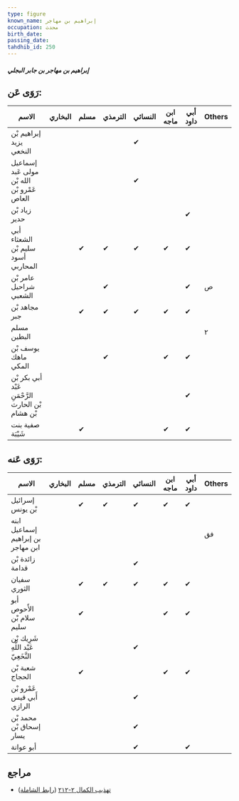 ```yaml
---
type: figure
known_name: إبراهيم بن مهاجر
occupation: محدث
birth_date:
passing_date:
tahdhib_id: 250
---
```

##### إبراهيم بن مهاجر بن جابر البجلي

## رَوَى عَن:
| الاسم                                             | البخاري | مسلم | الترمذي | النسائي | ابن ماجه | أبي داود | Others |
| ------------------------------------------------- | ------- | ---- | ------- | ------- | -------- | -------- | ------ |
| إبراهيم بْن يزيد النخعي                           |         |      |         | ✔       |          |          |        |
| إسماعيل مولى عَبد الله بْن عَمْرو بْن العاص       |         |      |         | ✔       |          |          |        |
| زياد بْن حدير                                     |         |      |         |         |          | ✔        |        |
| أبي الشعثاء سليم بْن أسود المحاربي                |         | ✔    | ✔       | ✔       | ✔        | ✔        |        |
| عامر بْن شراحيل الشعبي                            |         |      | ✔       |         |          | ✔        | ص      |
| مجاهد بْن جبر                                     |         | ✔    | ✔       | ✔       | ✔        | ✔        |        |
| مسلم البطين                                       |         |      |         |         |          |          | ٢      |
| يوسف بْن ماهك المكي                               |         |      | ✔       |         | ✔        | ✔        |        |
| أبي بكر بْن عَبْد الرَّحْمَنِ بْن الحارث بْن هشام |         |      |         |         |          | ✔        |        |
| صفية بنت شَيْبَة                                  |         | ✔    |         |         | ✔        | ✔        |        |
## رَوَى عَنه:
| الاسم                                | البخاري | مسلم | الترمذي | النسائي | ابن ماجه | أبي داود | Others |
| ------------------------------------ | ------- | ---- | ------- | ------- | -------- | -------- | ------ |
| إسرائيل بْن يونس                     |         | ✔    | ✔       | ✔       | ✔        | ✔        |        |
| ابنه إسماعيل بن إبراهيم ابن مهاجر    |         |      |         |         |          |          | فق     |
| زائدة بْن قدامة                      |         |      |         | ✔       |          |          |        |
| سفيان الثوري                         |         | ✔    | ✔       | ✔       | ✔        | ✔        |        |
| أبو الأَحوص سلام بْن سليم            |         | ✔    |         |         | ✔        | ✔        |        |
| شَرِيك بْن عَبْد اللَّهِ النَّخَعِيّ |         |      |         | ✔       |          |          |        |
| شعبة بْن الحجاج                      |         | ✔    |         |         | ✔        | ✔        |        |
| عَمْرو بْن أَبي قيس الرازي           |         |      |         | ✔       |          |          |        |
| محمد بْن إسحاق بْن يسار              |         |      |         | ✔       |          |          |        |
| أبو عوانة                            |         |      |         | ✔       |          | ✔        |        |
## مراجع
- [تهذيب الكمال ٢-٢١٢](obsidian://open?vault=Tahdhib-al-Kamal&file=Figures/٢٥٠-إبراهيم%20بن%20مهاجر%20بن%20جابر%20البجلي) ([رابط الشاملة](https://shamela.ws/book/3722/693))